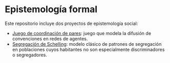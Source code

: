# Epistemología formal

Este repositorio incluye dos proyectos de epistemología social:
- [Juego de coordinación de pares](https://gitlab.com/jbardl/formal_epistemology/-/tree/master/social_epistemology/pairwise_coordination): juego que modela la difusión de convenciones en redes de agentes.
- [Segregación de Schelling](https://gitlab.com/jbardl/formal_epistemology/-/tree/master/social_epistemology/schelling_seggregation): modelo clásico de patrones de segregación en poblaciones cuyos habitantes no son especialmente discriminadores o segregadores.
